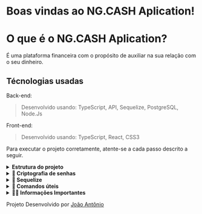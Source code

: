 # Boas vindas ao NG.CASH Aplication!

# O que é o NG.CASH Aplication?

É uma plataforma financeira com o propósito de auxiliar na sua relação com o seu dinheiro.

## Técnologias usadas

Back-end:
> Desenvolvido usando: TypeScript, API, Sequelize, PostgreSQL, Node.Js

Front-end:
> Desenvolvido usando: TypeScript, React, CSS3


Para executar o projeto corretamente, atente-se a cada passo descrito a seguir.

<details>
<summary><strong> Estrutura do projeto</strong></summary><br />

O projeto é composto de 4 entidades importantes para sua estrutura:

1️⃣ **Banco de dados:**
  - Contém um container docker PostgreSQL já configurado no docker-compose através de um serviço definido como `db`.
  - Tem o papel de fornecer dados para o serviço de _backend_.

2️⃣ **Back-end:**
 - Deve rodar na porta `3001`, pois o front-end faz requisições para ele nessa porta por padrão;
 - A aplicação é inicializada a partir do arquivo `app/backend/src/server.ts`;

3️⃣ **Front-end:**
  - Deve rodar na porta `3001`;
  - O front se comunica com serviço de back-end pela url `http://localhost:3001` através dos endpoints contruídos.

4️⃣ **Docker:**
  - O `docker-compose` tem a responsabilidade de unir todos os serviços conteinerizados (backend, frontend e db) e subir o projeto completo com o comando `npm run compose:up`;
  - Cada serviço tem sua `Dockerfile` corretamente configurada em suas raízes (`front-end` e `back-end`), tornando possível a inicializar a aplicação;

</details>

</details>

<details id='Criptografia-de-senhas'>
<summary><strong>🔐 Criptografia de senhas </strong></summary><br />

⚠️ A biblioteca utilizada para criptografar a senha no banco de dados é a `bcryptjs` [bcryptjs npm](https://www.npmjs.com/package/bcryptjs).

</details>

<details id='sequelize'>
  <summary><strong>🎲 Sequelize</strong></summary>
  <br/>

  ⚠️ O `package.json` do diretório `app/backend` contém um script `db:reset` que é responsável por "dropar" o banco, recriar e executar as _migrations_ . Você pode executá-lo com o commando `npm run db:reset` se por algum motivo precisar recriar a base de dados;


  ⚠️ Quaisquer execução referente ao sequelize-cli deve ser realizada dentro do diretório `app/backend`. Certifique-se de que antes de rodar comandos do sequelize já exista uma versão compilada do back-end (diretório `app/build`), caso contrário basta executar `npm run build` para compilar. O sequelize só funcionará corretamente se o projeto estiver compilado.

  ⚠️ **O sequelize já foi inicializado, portanto NÃO é necessário executar o `sequelize init` novamente**

</details>

<details>
  <summary><strong> 👀 Comandos úteis </strong></summary><br />

  - Assim que você baixar o projeto rode o comando `npm install` na pasta raiz do projeto para **instalar as dependências gerais do projeto**;
  - Após a instalação, você pode executar `npm run compose:up` para subir os containers da aplicação, aguardar que todos estejam saudáveis e startados, podendo assim acessar o endereço `localhost:3000` no seu navegador para utilizar das funcionalidades da aplicação.
  - Você pode **subir ou descer uma aplicação do compose**, utilizando `npm run` com os scripts `compose:up`, `compose:down`;
  - Os comando de _compose_ anteriores estão configurados para executar o _docker-compose_ com o terminal desanexado (detached mode `-d`). Caso queira acompanhar os logs de um serviço em tempo real pelo terminal, basta executar `npm run logs [nome_do_servico]` onde _nome_do_servico_ é opcional e pode receber os serviços _backend_, _frontend_ ou _db_
</details>

<details>
  <summary><strong> 👨‍💻 Informações Importantes </strong></summary><br />

  - Para conseguir criar um usuário você precisa:
    * Colocar um username com pelo menos 3 caracteres;
    * Um password com pelo menos 8 caracteres, um número e uma letra maiúscula;
  - Para realizar Transações:
    * Você precisa ter saldo suficiente na sua conta;
    * Colocar um username válido para transferir;
    * Não transferir para seu próprio username
</details>

Projeto Desenvolvido por [João Antônio](https://github.com/JoaopSilvaa)
